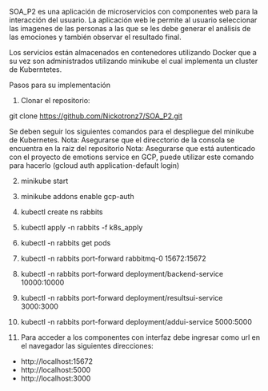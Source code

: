 SOA_P2 es una aplicación de microservicios con componentes web para la interacción del usuario. La aplicación web le permite al usuario seleccionar las imagenes de las personas a las que se les debe generar el análisis de las emociones y también observar el resultado final.

Los servicios están almacenados en contenedores utilizando Docker que a su vez son administrados utilizando minikube el cual implementa un cluster de Kuberntetes. 

Pasos para su implementación
1. Clonar el repositorio:

git clone https://github.com/Nickotronz7/SOA_P2.git

Se deben seguir los siguientes comandos para el despliegue del minikube de Kubernetes. 
Nota: Asegurarse que el direcctorio de la consola se encuentra en la raiz del repositorio
Nota: Asegurarse que está autenticado con el proyecto de emotions service en GCP, puede utilizar este comando para hacerlo (gcloud auth application-default login)

2. minikube start

3. minikube addons enable gcp-auth

4. kubectl create ns rabbits

5. kubectl apply -n rabbits -f k8s_apply

6. kubectl -n rabbits get pods

7. kubectl -n rabbits port-forward rabbitmq-0 15672:15672

8. kubectl -n rabbits port-forward deployment/backend-service 10000:10000

9. kubectl -n rabbits port-forward deployment/resultsui-service 3000:3000

10. kubectl -n rabbits port-forward deployment/addui-service 5000:5000

11. Para acceder a los componentes con interfaz debe ingresar como url en el navegador las siguientes direcciones:

- http://localhost:15672
- http://localhost:5000
- http://localhost:3000
